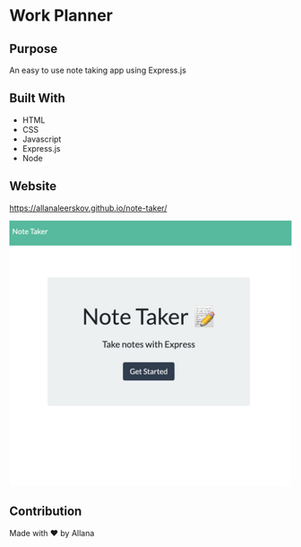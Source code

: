 # Work Planner

## Purpose
An easy to use note taking app using Express.js

## Built With
* HTML
* CSS
* Javascript
* Express.js
* Node

## Website
https://allanaleerskov.github.io/note-taker/

![Webpage Snapshot](Develop/public/assets/css/screenshot.png)

## Contribution
Made with ❤️ by Allana
